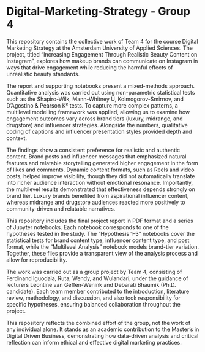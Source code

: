 # Digital-Marketing-Strategy - Group 4

This repository contains the collective work of Team 4 for the course Digital Marketing Strategy at the Amsterdam University of Applied Sciences. The project, titled “Increasing Engagement Through Realistic Beauty Content on Instagram”, explores how makeup brands can communicate on Instagram in ways that drive engagement while reducing the harmful effects of unrealistic beauty standards.

The report and supporting notebooks present a mixed-methods approach. Quantitative analysis was carried out using non-parametric statistical tests such as the Shapiro-Wilk, Mann-Whitney U, Kolmogorov-Smirnov, and D’Agostino & Pearson K² tests. To capture more complex patterns, a multilevel modelling framework was applied, allowing us to examine how engagement outcomes vary across brand tiers (luxury, midrange, and drugstore) and influencer strategies. Alongside the numbers, qualitative coding of captions and influencer presentation styles provided depth and context.

The findings show a consistent preference for realistic and authentic content. Brand posts and influencer messages that emphasized natural features and relatable storytelling generated higher engagement in the form of likes and comments. Dynamic content formats, such as Reels and video posts, helped improve visibility, though they did not automatically translate into richer audience interaction without emotional resonance. Importantly, the multilevel results demonstrated that effectiveness depends strongly on brand tier. Luxury brands benefited from aspirational influencer content, whereas midrange and drugstore audiences reacted more positively to community-driven and relatable narratives.

This repository includes the final project report in PDF format and a series of Jupyter notebooks. Each notebook corresponds to one of the hypotheses tested in the study. The “Hypothesis 1–3” notebooks cover the statistical tests for brand content type, influencer content type, and post format, while the “Multilevel Analysis” notebook models brand-tier variation. Together, these files provide a transparent view of the analysis process and allow for reproducibility.

The work was carried out as a group project by Team 4, consisting of  Ferdinand Iguodala, Ruta, Wendy, and Wulandari, under the guidance of lecturers Leontine van Geffen-Wenink and Debarati Bhaumik (Ph.D. candidate). Each team member contributed to the introduction, literature review, methodology, and discussion, and also took responsibility for specific hypotheses, ensuring balanced collaboration throughout the project.

This repository reflects the combined effort of the group, not the work of any individual alone. It stands as an academic contribution to the Master’s in Digital Driven Business, demonstrating how data-driven analysis and critical reflection can inform ethical and effective digital marketing practices.
